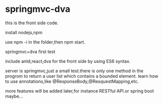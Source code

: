 # springmvc-dva

this is the front side code.

install nodejs,npm

use npm -i in the folder,then npm start.

springmvc+dva first test

include antd,react,dva for the front side by using ES6 syntax.

server is springmvc,just a small test.there is only one method in the progrom to return a user list which contains a bounded element.
learn how to use annotations,like @ResponseBody,@ResquestMapping,etc.

more features will be added later,for instance RESTful API.or spring boot maybe...
